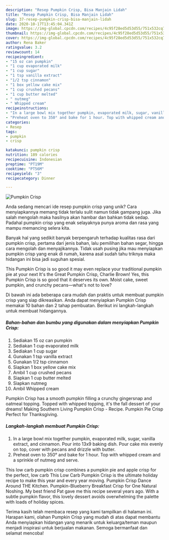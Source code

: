 ```yaml
---
description: "Resep Pumpkin Crisp, Bisa Manjain Lidah"
title: "Resep Pumpkin Crisp, Bisa Manjain Lidah"
slug: 37-resep-pumpkin-crisp-bisa-manjain-lidah
date: 2020-10-17T13:45:04.341Z
image: https://img-global.cpcdn.com/recipes/4c95f28ed5d53d55/751x532cq70/pumpkin-crisp-recipe-main-photo.jpg
thumbnail: https://img-global.cpcdn.com/recipes/4c95f28ed5d53d55/751x532cq70/pumpkin-crisp-recipe-main-photo.jpg
cover: https://img-global.cpcdn.com/recipes/4c95f28ed5d53d55/751x532cq70/pumpkin-crisp-recipe-main-photo.jpg
author: Rena Baker
ratingvalue: 3.2
reviewcount: 14
recipeingredient:
- "15 oz can pumpkin"
- "1 cup evaporated milk"
- "1 cup sugar"
- "1 tsp vanilla extract"
- "1/2 tsp cinnamon"
- "1 box yellow cake mix"
- "1 cup crushed pecans"
- "1 cup butter melted"
- " nutmeg"
- " Whipped cream"
recipeinstructions:
- "In a large bowl mix together pumpkin, evaporated milk, sugar, vanilla extract, and cinnamon. Pour into 13x9 baking dish. Pour cake mix evenly on top, cover with pecans and drizzle with butter."
- "Preheat oven to 350° and bake for 1 hour. Top with whipped cream and a sprinkle of nutmeg and serve."
categories:
- Resep
tags:
- pumpkin
- crisp

katakunci: pumpkin crisp 
nutrition: 189 calories
recipecuisine: Indonesian
preptime: "PT19M"
cooktime: "PT56M"
recipeyield: "3"
recipecategory: Dinner

---
```



![Pumpkin Crisp](https://img-global.cpcdn.com/recipes/4c95f28ed5d53d55/751x532cq70/pumpkin-crisp-recipe-main-photo.jpg)

Anda sedang mencari ide resep pumpkin crisp yang unik? Cara menyiapkannya memang tidak terlalu sulit namun tidak gampang juga. Jika salah mengolah maka hasilnya akan hambar dan bahkan tidak sedap. Padahal pumpkin crisp yang enak selayaknya punya aroma dan rasa yang mampu memancing selera kita.

Banyak hal yang sedikit banyak berpengaruh terhadap kualitas rasa dari pumpkin crisp, pertama dari jenis bahan, lalu pemilihan bahan segar, hingga cara mengolah dan menyajikannya. Tidak usah pusing jika mau menyiapkan pumpkin crisp yang enak di rumah, karena asal sudah tahu triknya maka hidangan ini bisa jadi suguhan spesial.

This Pumpkin Crisp is so good it may even replace your traditional pumpkin pie at your next It&#39;s the Great Pumpkin Crisp, Charlie Brown! Yes, this Pumpkin Crisp is so good that it deserves its own. Moist cake, sweet pumpkin, and crunchy pecans—what&#39;s not to love?


Di bawah ini ada beberapa cara mudah dan praktis untuk membuat pumpkin crisp yang siap dikreasikan. Anda dapat menyiapkan Pumpkin Crisp memakai 10 bahan dan 2 tahap pembuatan. Berikut ini langkah-langkah untuk membuat hidangannya.

<!--inarticleads1-->

##### Bahan-bahan dan bumbu yang digunakan dalam menyiapkan Pumpkin Crisp:

1. Sediakan 15 oz can pumpkin
1. Sediakan 1 cup evaporated milk
1. Sediakan 1 cup sugar
1. Gunakan 1 tsp vanilla extract
1. Gunakan 1/2 tsp cinnamon
1. Siapkan 1 box yellow cake mix
1. Ambil 1 cup crushed pecans
1. Siapkan 1 cup butter melted
1. Siapkan  nutmeg
1. Ambil  Whipped cream


Pumpkin Crisp has a smooth pumpkin filling a crunchy gingersnap and oatmeal topping. Topped with whipped topping, it&#39;s the fall dessert of your dreams! Making Southern Living Pumpkin Crisp - Recipe. Pumpkin Pie Crisp Perfect for Thanksgiving. 

<!--inarticleads2-->

##### Langkah-langkah membuat Pumpkin Crisp:

1. In a large bowl mix together pumpkin, evaporated milk, sugar, vanilla extract, and cinnamon. Pour into 13x9 baking dish. Pour cake mix evenly on top, cover with pecans and drizzle with butter.
1. Preheat oven to 350° and bake for 1 hour. Top with whipped cream and a sprinkle of nutmeg and serve.


This low carb pumpkin crisp combines a pumpkin pie and apple crisp for the perfect, low carb This Low Carb Pumpkin Crisp is the ultimate holiday recipe to make this year and every year moving. Pumpkin Crisp Dance Around THE Kitchen. Pumpkin-Blueberry Breakfast Crisp for One Natural Noshing. My best friend Pat gave me this recipe several years ago. With a subtle pumpkin flavor, this lovely dessert avoids overwhelming the palette with loads of holiday spices. 

Terima kasih telah membaca resep yang kami tampilkan di halaman ini. Harapan kami, olahan Pumpkin Crisp yang mudah di atas dapat membantu Anda menyiapkan hidangan yang menarik untuk keluarga/teman maupun menjadi inspirasi untuk berjualan makanan. Semoga bermanfaat dan selamat mencoba!
